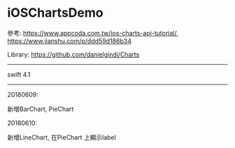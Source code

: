 # iOSChartsDemo

參考: https://www.appcoda.com.tw/ios-charts-api-tutorial/, https://www.jianshu.com/p/ddd59d186b34

Library: https://github.com/danielgindi/Charts


---------------------------------------------------------

swift 4.1

---------------------------------------------------------

20180609:

新增BarChart, PieChart

20180610:

新增LineChart, 在PieChart 上顯示label
